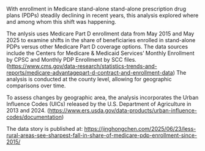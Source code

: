 With enrollment in Medicare stand-alone stand-alone prescription drug plans (PDPs) steadily declining in recent years, this analysis explored where and among whom this shift was happening. 

The anlysis uses Medicare Part D enrollment data from May 2015 and May 2025 to examine shifts in the share of beneficiaries enrolled in stand-alone PDPs versus other Medicare Part D coverage options. The data sources include the Centers for Medicare & Medicaid Services’ Monthly Enrollment by CPSC and Monthly PDP Enrollment by SCC files. (https://www.cms.gov/data-research/statistics-trends-and-reports/medicare-advantagepart-d-contract-and-enrollment-data) The analysis is conducted at the county level, allowing for geographic comparisons over time. 

To assess changes by geographic area, the analysis incorporates the Urban Influence Codes (UICs) released by the U.S. Department of Agriculture in 2013 and 2024. (https://www.ers.usda.gov/data-products/urban-influence-codes/documentation)

The data story is published at: https://jinghongchen.com/2025/06/23/less-rural-areas-see-sharpest-fall-in-share-of-medicare-pdp-enrollment-since-2015/
